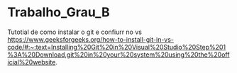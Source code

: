 # Trabalho_Grau_B

Tutotial de como instalar o git e confiurr no vs 
https://www.geeksforgeeks.org/how-to-install-git-in-vs-code/#:~:text=Installing%20Git%20in%20Visual%20Studio%20Step%201%3A%20Download,git%20in%20your%20system%20using%20the%20official%20website.
